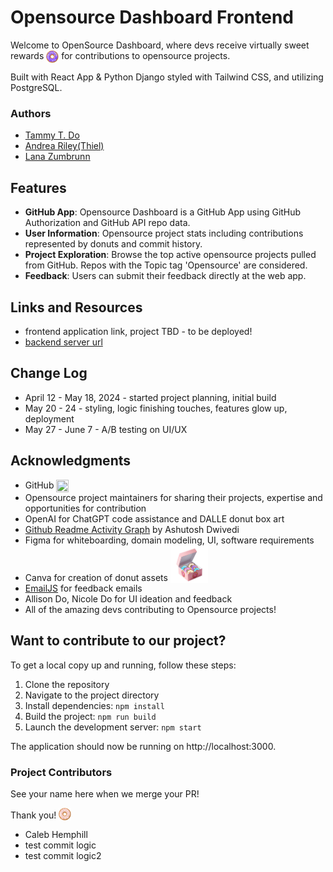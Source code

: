 # Opensource Dashboard Frontend

Welcome to OpenSource Dashboard, where devs receive virtually sweet rewards <img src="src/assets/donut-icons/color/5.png" width="20" height="20" style="vertical-align: middle;" /> for contributions to opensource projects. 

Built with React App & Python Django styled with Tailwind CSS, and utilizing PostgreSQL.

### Authors
- [Tammy T. Do](https://github.com/tammytdo)
- [Andrea Riley(Thiel)](https://github.com/ariley215)
- [Lana Zumbrunn](https://github.com/lana-z)

## Features
- **GitHub App**: Opensource Dashboard is a GitHub App using GitHub Authorization and GitHub API repo data.        
- **User Information**: Opensource project stats including contributions represented by donuts and commit history.
- **Project Exploration**: Browse the top active opensource projects pulled from GitHub. Repos with the Topic tag 'Opensource' are considered.
- **Feedback**: Users can submit their feedback directly at the web app.


## Links and Resources

- frontend application link, project TBD - to be deployed!
- [backend server url](https://osd-backend.vercel.app/)


## Change Log
- April 12 - May 18, 2024 - started project planning, initial build
- May 20 - 24 - styling, logic finishing touches, features glow up, deployment
- May 27 - June 7 - A/B testing on UI/UX


## Acknowledgments 
- GitHub <img src="https://github.githubassets.com/images/modules/logos_page/GitHub-Mark.png" width="20" height="20" style="vertical-align: middle;" />
- Opensource project maintainers for sharing their projects, expertise and opportunities for contribution
- OpenAI for ChatGPT code assistance and DALLE donut box art
- [Github Readme Activity Graph](https://github.com/Ashutosh00710/github-readme-activity-graph/tree/main) by Ashutosh Dwivedi
- Figma for whiteboarding, domain modeling, UI, software requirements
- Canva for creation of donut assets <img src="src/assets/donut-box-full.png" width="60" height="60" style="vertical-align: bottom;" /> 
- [EmailJS](https://www.emailjs.com/) for feedback emails
- Allison Do, Nicole Do for UI ideation and feedback
- All of the amazing devs contributing to Opensource projects!



## Want to contribute to our project? 
To get a local copy up and running, follow these steps:

1. Clone the repository
2. Navigate to the project directory
3. Install dependencies:
`npm install`
4. Build the project:
`npm run build`
5. Launch the development server:
`npm start`

The application should now be running on http://localhost:3000.

### Project Contributors 

See your name here when we merge your PR!

Thank you!  <img src="src/assets/donut-icons/color/4.png" width="20" height="20" style="vertical-align: bottom;">
- Caleb Hemphill
- test commit logic
- test commit logic2